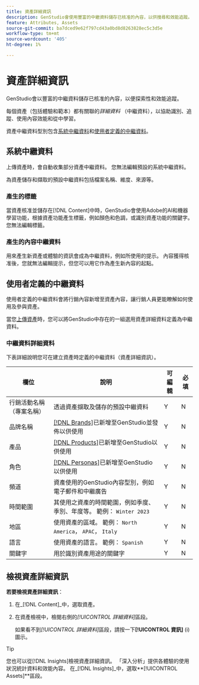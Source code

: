 ```yaml
---
title: 資產詳細資訊
description: GenStudio會使用豐富的中繼資料儲存已核准的內容，以供搜尋和效能追蹤。
feature: Attributes, Assets
source-git-commit: ba7dced9e62f797cd43a0bd8d8263828ec5c3d5e
workflow-type: tm+mt
source-wordcount: '405'
ht-degree: 1%

---
```



# 資產詳細資訊

GenStudio會以豐富的中繼資料儲存已核准的內容，以便探索性和效能追蹤。

每個資產（包括體驗和範本）都有關聯的&#x200B;_詳細資料_ （中繼資料），以協助識別、追蹤、使用內容效能和從中學習。

資產中繼資料型別包含[系統中繼資料](#system-metadata)和[使用者定義的中繼資料](#user-defined-metadata)。

## 系統中繼資料

上傳資產時，會自動收集部分資產中繼資料。 您無法編輯預設的系統中繼資料。

為資產儲存和擷取的預設中繼資料包括檔案名稱、維度、來源等。

### 產生的標籤

當資產核准並儲存在[!DNL Content]中時，GenStudio會使用Adobe的AI和機器學習功能，根據資產功能產生標籤，例如顏色和色調，或識別資產功能的關鍵字。 您無法編輯標籤。

### 產生的內容中繼資料

用來產生新資產或體驗的資訊會成為中繼資料，例如所使用的提示。 內容獲得核准後，您就無法編輯提示，但您可以用它作為產生新內容的起點。

## 使用者定義的中繼資料

使用者定義的中繼資料會將行銷內容新增至資產內容，讓行銷人員更能瞭解如何使用及參與資產。

當您[上傳資產](/help/user-guide/content/manage-assets.md#add-assets)時，您可以將GenStudio中存在的一組選用資產詳細資料定義為中繼資料。

### 中繼資料詳細資料

下表詳細說明您可在建立資產時定義的中繼資料（資產詳細資訊）。

| 欄位 | 說明 | 可編輯 | 必填 |
| ------------- | ----------- | -------- | -------- |
| 行銷活動名稱（專案名稱） | 透過資產擷取及儲存的預設中繼資料 | Y | N |
| 品牌名稱 | [[!DNL Brands]](/help/user-guide/guidelines/brands.md)已新增至GenStudio並發佈以供使用 | Y | N |
| 產品 | [[!DNL Products]](/help/user-guide/guidelines/products.md)已新增至GenStudio以供使用 | Y | N |
| 角色 | [[!DNL Personas]](/help/user-guide/guidelines/personas.md)已新增至GenStudio以供使用 | Y | N |
| 頻道 | 資產使用的GenStudio內容型別，例如電子郵件和中繼廣告 | Y | N |
| 時間範圍 | 其使用之資產的時間範圍，例如季度、季別、年度等。 範例： `Winter 2023` | Y | N |
| 地區 | 使用資產的區域。 範例： `North America`， `APAC`， `Italy` | Y | N |
| 語言 | 使用資產的語言。 範例： `Spanish` | Y | N |
| 關鍵字 | 用於識別資產用途的關鍵字 | Y | N |

## 檢視資產詳細資訊

**若要檢視資產詳細資訊**：

1. 在&#x200B;_[!DNL Content]_中，選取資產。

1. 在資產檢視中，檢閱右側的&#x200B;_[!UICONTROL 詳細資料]_&#x200B;區段。

   如果看不到&#x200B;_[!UICONTROL 詳細資料]_&#x200B;區段，請按一下&#x200B;**[!UICONTROL 資訊]** (i)圖示。

>[!TIP]
>
>您也可以從[!DNL Insights]檢視資產詳細資訊。 「深入分析」提供各體驗的使用狀況統計資料和效能內容。 在&#x200B;_[!DNL Insights]_中，選取&#x200B;**[!UICONTROL Assets]**區段。

<!-- ## History

Expand the _[!UICONTROL History]_ section to view a timeline of approvals and activity.

list other activity, show screenshot?
-->
